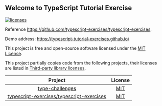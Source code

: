 ## Welcome to TypeScript Tutorial Exercise

[![licenses](https://img.shields.io/badge/License-MIT-green.svg)](https://opensource.org/licenses/MIT)

Reference https://github.com/typescript-exercises/typescript-exercises.

Demo address: https://typescript-tutorial-exercises.github.io/

This project is free and open-source software licensed under the [MIT License](./LICENSE).

This project partially copies code from the following projects, their licenses are listed in [Third-party library licenses](https://github.com/typescript-tutorial-exercises/core/blob/main/THIRD-PARTY-LICENSE).

|                                                  Project                                                   |                                        License                                         |
|:----------------------------------------------------------------------------------------------------------:|:--------------------------------------------------------------------------------------:|
| [type-challenges](https://github.com/type-challenges/type-challenges)  | [MIT](https://github.com/type-challenges/type-challenges/blob/main/LICENSE)  |
| [typescript-exercises/typescript-exercises](https://github.com/typescript-exercises/typescript-exercises)  | [MIT](https://github.com/typescript-exercises/typescript-exercises/blob/main/LICENSE)  |
